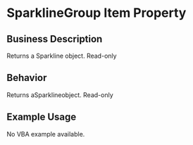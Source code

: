 # SparklineGroup Item Property

## Business Description
Returns a Sparkline object. Read-only

## Behavior
Returns aSparklineobject. Read-only

## Example Usage
No VBA example available.